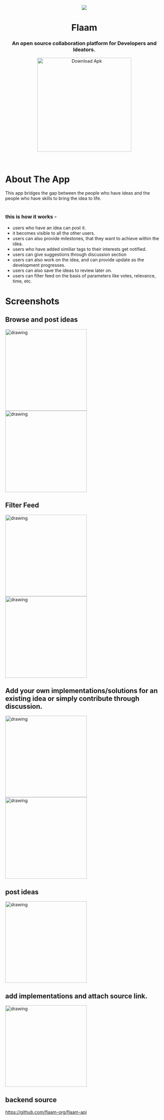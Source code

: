 
<p align = "center"><img src="https://imgur.com/Pgx05dn.png"></p>

<h1 align="center"> Flaam</h1>

<h3 align="center">
An open source collaboration platform for Developers and Ideators.
</h3>
<p align="center"><a href="https://github.com/flaam-org/flaam-android/releases/download/continuous/app-debug.apk"><img src="https://imgur.com/fsKjoYf.png" alt="Download Apk" style="width:300px;"></a>
</p>
</br>

# About The App

This app bridges the gap between the people who have ideas and the people who have skills to bring the idea to life.</br>
</br>
### this is how it works -

* users who have an idea can post it.
* it becomes visible to all the other users.
* users can also provide milestones, that they want to achieve within the idea.
* users who have added similiar tags to their interests get notified.
* users can give suggestions through discussion section
* users can also work on the idea, and can provide update as the development progresses.
* users can also save the ideas to review later on.
* users can filter feed on the basis of parameters like votes, relevance, time, etc.





# Screenshots
## Browse and post ideas
<p float="left">
<img src="https://imgur.com/7pSG9zV.png" alt="drawing" width="260"/>
<img src="https://imgur.com/5ue36tx.png" alt="drawing" width="260"/>
</p>


## Filter Feed
<img src="https://imgur.com/tPLDjrH.png" alt="drawing" width="260"/>
<img src="https://imgur.com/4AP6k4E.gif" alt="drawing" width="260">

## Add your own implementations/solutions for an existing idea or simply contribute through discussion.

<p float="left">
<img src="https://imgur.com/wOnO7gj.png" alt="drawing" width="260"/>
<img src="https://imgur.com/st1xDMw.png" alt="drawing" width="260"/>
</p>

## post ideas
<p float="left">
<img src="https://imgur.com/0m0cg9l.png" alt="drawing" width="260"/>
</p>

## add implementations and attach source link.
<p float="left">
<img src="https://imgur.com/Jd0Mifp.png" alt="drawing" width="260"/>

## backend source
https://github.com/flaam-org/flaam-api
